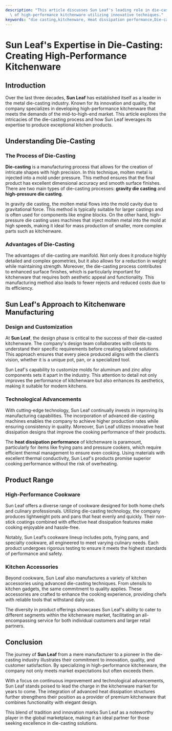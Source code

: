 ```yaml
---
description: "This article discusses Sun Leaf's leading role in die-casting, focusing on the production\
  \ of high-performance kitchenware utilizing innovative techniques."
keywords: "die casting,kitchenware, Heat dissipation performance,Die-casting process"
---
```

# Sun Leaf's Expertise in Die-Casting: Creating High-Performance Kitchenware

## Introduction

Over the last three decades, **Sun Leaf** has established itself as a leader in the metal die-casting industry. Known for its innovation and quality, the company specializes in developing high-performance kitchenware that meets the demands of the mid-to-high-end market. This article explores the intricacies of the die-casting process and how Sun Leaf leverages its expertise to produce exceptional kitchen products.

## Understanding Die-Casting

### The Process of Die-Casting

**Die-casting** is a manufacturing process that allows for the creation of intricate shapes with high precision. In this technique, molten metal is injected into a mold under pressure. This method ensures that the final product has excellent dimensional accuracy and smooth surface finishes. There are two main types of die-casting processes: **gravity die casting** and **high-pressure die casting**. 

In gravity die casting, the molten metal flows into the mold cavity due to gravitational force. This method is typically suitable for larger castings and is often used for components like engine blocks. On the other hand, high-pressure die casting uses machines that inject molten metal into the mold at high speeds, making it ideal for mass production of smaller, more complex parts such as kitchenware.

### Advantages of Die-Casting

The advantages of die-casting are manifold. Not only does it produce highly detailed and complex geometries, but it also allows for a reduction in weight while maintaining strength. Moreover, the die-casting process contributes to enhanced surface finishes, which is particularly important for kitchenware that requires both aesthetic appeal and functionality. This manufacturing method also leads to fewer rejects and reduced costs due to its efficiency.

## Sun Leaf's Approach to Kitchenware Manufacturing

### Design and Customization

At **Sun Leaf**, the design phase is critical to the success of their die-casted kitchenware. The company's design team collaborates with clients to understand their specific requirements before creating tailored solutions. This approach ensures that every piece produced aligns with the client’s vision, whether it is a unique pot, pan, or a specialized tool.

Sun Leaf's capability to customize molds for aluminum and zinc alloy components sets it apart in the industry. This attention to detail not only improves the performance of kitchenware but also enhances its aesthetics, making it suitable for modern kitchens.

### Technological Advancements

With cutting-edge technology, Sun Leaf continually invests in improving its manufacturing capabilities. The incorporation of advanced die-casting machines enables the company to achieve higher production rates while ensuring consistency in quality. Moreover, Sun Leaf utilizes innovative heat dissipation designs that improve the cooking performance of their products.

The **heat dissipation performance** of kitchenware is paramount, particularly for items like frying pans and pressure cookers, which require efficient thermal management to ensure even cooking. Using materials with excellent thermal conductivity, Sun Leaf's products promise superior cooking performance without the risk of overheating.

## Product Range

### High-Performance Cookware

Sun Leaf offers a diverse range of cookware designed for both home chefs and culinary professionals. Utilizing die-casting technology, the company produces lightweight pots and pans that heat evenly and quickly. Their non-stick coatings combined with effective heat dissipation features make cooking enjoyable and hassle-free.

Notably, Sun Leaf’s cookware lineup includes pots, frying pans, and specialty cookware, all engineered to meet varying culinary needs. Each product undergoes rigorous testing to ensure it meets the highest standards of performance and safety.

### Kitchen Accessories

Beyond cookware, Sun Leaf also manufactures a variety of kitchen accessories using advanced die-casting techniques. From utensils to kitchen gadgets, the same commitment to quality applies. These accessories are crafted to enhance the cooking experience, providing chefs with reliable tools that withstand daily use.

The diversity in product offerings showcases Sun Leaf's ability to cater to different segments within the kitchenware market, facilitating an all-encompassing service for both individual customers and larger retail partners.

## Conclusion

The journey of **Sun Leaf** from a mere manufacturer to a pioneer in the die-casting industry illustrates their commitment to innovation, quality, and customer satisfaction. By specializing in high-performance kitchenware, the company not only meets market expectations but often exceeds them.

With a focus on continuous improvement and technological advancements, Sun Leaf stands poised to lead the charge in the kitchenware market for years to come. The integration of advanced heat dissipation structures further strengthens their position as a provider of premium kitchenware that combines functionality with elegant design.

This blend of tradition and innovation marks Sun Leaf as a noteworthy player in the global marketplace, making it an ideal partner for those seeking excellence in die-casting solutions.
